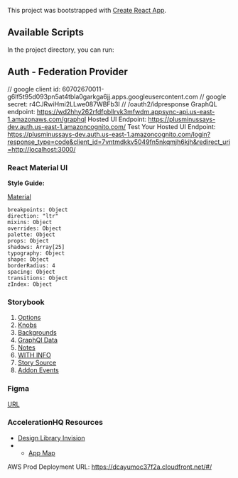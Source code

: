 This project was bootstrapped with [Create React App](https://github.com/facebook/create-react-app).

## Available Scripts

In the project directory, you can run:

## Auth - Federation Provider
// google client id: 60702670011-g6lf5t95d093pn5at4tbla0garkga6jj.apps.googleusercontent.com
// google secret: r4CJRwiHmi2LLwe087WBFb3I
// /oauth2/idpresponse
GraphQL endpoint: https://wd2hhy262rfdfpbllrvk3mfwdm.appsync-api.us-east-1.amazonaws.com/graphql
Hosted UI Endpoint: https://plusminussays-dev.auth.us-east-1.amazoncognito.com/
Test Your Hosted UI Endpoint: https://plusminussays-dev.auth.us-east-1.amazoncognito.com/login?response_type=code&client_id=7vntmdkkv5049fn5nkqmjh6kjh&redirect_uri=http://localhost:3000/


### React Material UI

**Style Guide:**

[Material](https://material-ui.com/customization/default-theme/)

```
breakpoints: Object
direction: "ltr"
mixins: Object
overrides: Object
palette: Object
props: Object
shadows: Array[25]
typography: Object
shape: Object
borderRadius: 4
spacing: Object
transitions: Object
zIndex: Object 
```

### Storybook 

1. [Options](https://github.com/storybooks/storybook/tree/next/addons/options)
2. [Knobs](https://github.com/storybooks/storybook/tree/next/addons/knobs)
3. [Backgrounds](https://github.com/storybooks/storybook/tree/next/addons/backgrounds)
4. [GraphQl Data](https://github.com/storybooks/storybook/tree/next/addons/graphql)
5. [Notes](https://github.com/storybooks/storybook/tree/next/addons/notes)
6. [WITH INFO](https://github.com/storybooks/storybook/tree/next/addons/info)
7. [Story Source](https://github.com/storybooks/storybook/tree/next/addons/storysource)
8. [Addon Events](https://www.npmjs.com/package/@storybook/addon-events)

### Figma

[URL](https://www.figma.com/file/CRSiJREA5Lp34X9HHARnp5yn/Acceleration-%E2%80%94-Libraries?node-id=29%3A42)


### AccelerationHQ Resources

- [Design Library Invision](https://projects.invisionapp.com/d/main#/projects/prototypes/15630704)
- - [App Map](https://www.plectica.com/maps/VCGLPYPNA?inviteEmail=liam%40plusminussays.com&inviteCode=6931072890195418)

AWS Prod Deployment URL: https://dcayumoc37f2a.cloudfront.net/#/